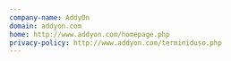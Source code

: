 ```yaml
---
company-name: AddyOn
domain: addyon.com
home: http://www.addyon.com/homepage.php
privacy-policy: http://www.addyon.com/terminiduso.php
---
```




